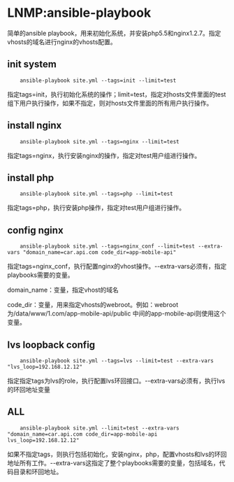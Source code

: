 LNMP:ansible-playbook
============

  简单的ansible playbook，用来初始化系统，并安装php5.5和nginx1.2.7。指定vhosts的域名进行nginx的vhosts配置。
  
init system
------------
        ansible-playbook site.yml --tags=init --limit=test
  指定tags=init，执行初始化系统的操作；limit=test，指定对hosts文件里面的test组下用户执行操作，如果不指定，则对hosts文件里面的所有用户执行操作。
  
install nginx
------------
        ansible-playbook site.yml --tags=nginx --limit=test
  指定tags=nginx，执行安装nginx的操作，指定对test用户组进行操作。
  
install php
------------
        ansible-playbook site.yml --tags=php --limit=test
  指定tags=php，执行安装php操作，指定对test用户组进行操作。
  
config nginx
------------
        ansible-playbook site.yml --tags=nginx_conf --limit=test --extra-vars "domain_name=car.api.com code_dir=app-mobile-api"
        
  指定tags=nginx_conf，执行配置nginx的vhost操作。--extra-vars必须有，指定playbooks需要的变量。
  
  domain_name：变量，指定vhost的域名
  
  code_dir：变量，用来指定vhosts的webroot。例如：webroot为/data/www/1.com/app-mobile-api/public 中间的app-mobile-api则使用这个变量。
  
lvs loopback config
-------------
        ansible-playbook site.yml --tags=lvs --limit=test --extra-vars "lvs_loop=192.168.12.12"

  指定指定tags为lvs的role，执行配置lvs环回接口。--extra-vars必须有，执行lvs的环回地址变量

  
ALL
------------
        ansible-playbook site.yml --limit=test --extra-vars "domain_name=car.api.com code_dir=app-mobile-api lvs_loop=192.168.12.12"
  如果不指定tags，则执行包括初始化，安装nginx，php，配置vhosts和lvs的环回地址所有工作。--extra-vars这指定了整个playbooks需要的变量，包括域名，代码目录和环回地址。
  
